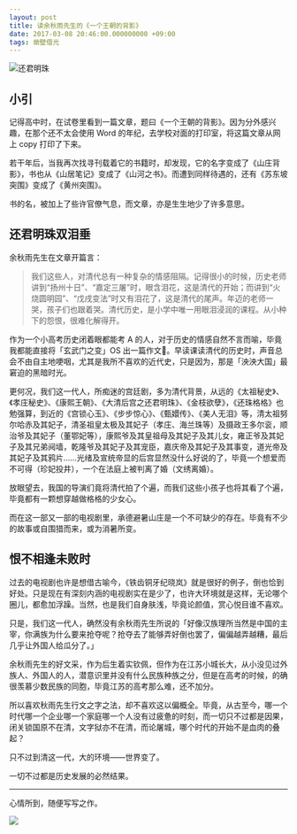 ```yaml
---
layout: post
title: 读余秋雨先生的《一个王朝的背影》
date: 2017-03-08 20:46:00.000000000 +09:00
tags: 凿壁借光
---
```


![还君明珠](http://img.blog.csdn.net/20170309094802401)

## 小引

记得高中时，在试卷里看到一篇文章，题曰《一个王朝的背影》。因为分外感兴趣，在那个还不太会使用 Word 的年纪，去学校对面的打印室，将这篇文章从网上 copy 打印了下来。

若干年后，当我再次找寻刊载着它的书籍时，却发现，它的名字变成了《山庄背影》，书也从《山居笔记》变成了《山河之书》。而遭到同样待遇的，还有《苏东坡突围》变成了《黄州突围》。

书的名，被加上了些许官僚气息，而文章，亦是生生地少了许多意思。

## 还君明珠双泪垂

余秋雨先生在文章开篇言：

> 我们这些人，对清代总有一种复杂的情感阻隔。记得很小的时候，历史老师讲到“扬州十日”、“嘉定三屠”时，眼含泪花，这是清代的开始；而讲到“火烧圆明园”、“戊戌变法”时又有泪花了，这是清代的尾声。年迈的老师一哭，孩子们也跟着哭。清代历史，是小学中唯一用眼泪浸润的课程。从小种下的怨恨，很难化解得开。

作为一个小高考历史闭着眼都能考 A 的人，对于历史的情感自然不言而喻，毕竟我都能直接将「玄武门之变」OS 出一篇作文🙂。早读课读清代的历史时，声音总会不由自主地哽咽，尤其是我所不喜欢的近代史，只是因为，那是「泱泱大国」最窘迫的黑暗时光。

更何况，我们这一代人，所痴迷的宫廷剧，多为清代背景，从远的《太祖秘史》、《孝庄秘史》、《康熙王朝》、《大清后宫之还君明珠》、《金枝欲孽》，《还珠格格》也勉强算，到近的《宫锁心玉》、《步步惊心》、《甄嬛传》、《美人无泪》等，清太祖努尔哈赤及其妃子，清圣祖皇太极及其妃子（孝庄、海兰珠等）及摄政王多尔衮，顺治爷及其妃子（董鄂妃等），康熙爷及其皇祖母及其妃子及其儿女，雍正爷及其妃子及其兄弟阋墙，乾隆爷及其妃子及其宠臣，嘉庆帝及其妃子及其事变，道光帝及其妃子及其鸦片……光绪及宣统帝显的后宫显然没什么好说的了，毕竟一个想爱而不可得（珍妃投井），一个在法庭上被判离了婚（文绣离婚）。

放眼望去，我国的导演们竟将清代拍了个遍，而我们这些小孩子也将其看了个遍，毕竟都有一颗想穿越做格格的少女心。

而在这一部又一部的电视剧里，承德避暑山庄是一个不可缺少的存在。毕竟有不少的故事或自围猎而来，或为消暑所变。

## 恨不相逢未败时

过去的电视剧也许是想借古喻今，《铁齿铜牙纪晓岚》就是很好的例子，倒也恰到好处。只是现在有深刻内涵的电视剧实在是少了，也许大环境就是这样，无论哪个圈儿，都愈加浮躁。当然，也是我们自身肤浅，毕竟论颜值，赏心悦目谁不喜欢。

只是，我们这一代人，确然没有余秋雨先生所说的「好像汉族理所当然是中国的主宰，你满族为什么要来抢夺呢？抢夺去了能够弄好倒也罢了，偏偏越弄越糟，最后几乎让外国人给瓜分了。」

余秋雨先生的好文采，作为后生着实钦佩，但作为在江苏小城长大，从小没见过外族人、外国人的人，潜意识里并没有什么民族种族之分，但是在高考的时候，的确很羡慕少数民族的同胞，毕竟江苏的高考那么难，还不加分。

所以喜欢秋雨先生行文之字之法，却不喜欢这以偏概全。毕竟，从古至今，哪一个时代哪一个企业哪一个家庭哪一个人没有过疲惫的时刻，而一切只不过都是因果，闭关锁国原不在清，文字狱亦不在清，而论屠城，哪个时代的开始不是血肉的叠起？

只不过到清这一代，大的环境——世界变了。

一切不过都是历史发展的必然结果。

---

心情所到，随便写写之作。

![](http://img.blog.csdn.net/20160512142628926)
